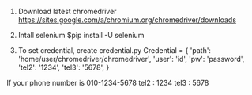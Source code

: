 1. Download latest chromedriver
https://sites.google.com/a/chromium.org/chromedriver/downloads

2. Intall selenium
$pip install -U selenium

3. To set credential, create credential.py
Credential = {
    'path': 'home/user/chromedriver/chromedriver',
    'user': 'id',
    'pw': 'password',
    'tel2': '1234',
    'tel3': '5678',
}

If your phone number is 010-1234-5678
tel2 : 1234
tel3 : 5678
